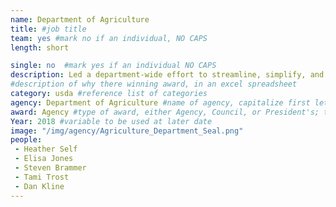 ```yaml
---
name: Department of Agriculture
title: #job title
team: yes #mark no if an individual, NO CAPS
length: short

single: no  #mark yes if an individual NO CAPS
description: Led a department-wide effort to streamline, simplify, and clarify USDA policies and improve labor relation activities. These changes have inspired senior leadership and employee confidence and strengthened the Department’s accountability to Congress and the American people.
#description of why there winning award, in an excel spreadsheet
category: usda #reference list of categories
agency: Department of Agriculture #name of agency, capitalize first letter of each name
award: Agency #type of award, either Agency, Council, or President's; this is case sensitive so make sure to match the options listed exactly. This section generates the format of the card
Year: 2018 #variable to be used at later date
image: "/img/agency/Agriculture_Department_Seal.png"
people:
 - Heather Self
 - Elisa Jones
 - Steven Brammer
 - Tami Trost
 - Dan Kline
---
```

